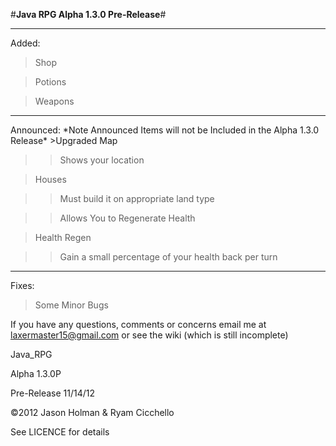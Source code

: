 #__Java RPG Alpha 1.3.0 Pre-Release__#
<hr>

Added:
> Shop

> Potions

> Weapons
<hr>
Announced:
*Note Announced Items will not be Included in the Alpha 1.3.0 Release*
>Upgraded Map

>>Shows your location

>Houses

>>Must build it on appropriate land type

>>Allows You to Regenerate Health

>Health Regen

>>Gain a small percentage of your health back per turn

<hr>

Fixes:
>Some Minor Bugs

If you have any questions, comments or concerns email me at laxermaster15@gmail.com or see the wiki (which is still incomplete)

Java_RPG

Alpha 1.3.0P

Pre-Release 11/14/12

©2012 Jason Holman & Ryam Cicchello

See LICENCE for details
